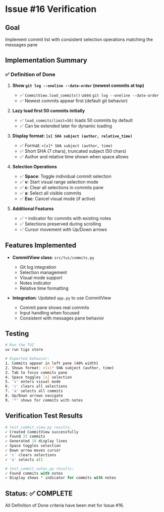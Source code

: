 # Issue #16 Verification

## Goal
Implement commit list with consistent selection operations matching the messages pane

## Implementation Summary

### ✅ Definition of Done

1. **Show `git log --oneline --date-order` (newest commits at top)**
   - ✅ `CommitView.load_commits()` uses `git log --oneline --date-order`
   - ✅ Newest commits appear first (default git behavior)

2. **Lazy load first 50 commits initially**
   - ✅ `load_commits(limit=50)` loads 50 commits by default
   - ✅ Can be extended later for dynamic loading

3. **Display format: `[x] SHA subject (author, relative_time)`**
   - ✅ Format: `>[x]* SHA subject (author, time)`
   - ✅ Short SHA (7 chars), truncated subject (50 chars)
   - ✅ Author and relative time shown when space allows

4. **Selection Operations**
   - ✅ **Space**: Toggle individual commit selection
   - ✅ **v**: Start visual range selection mode  
   - ✅ **c**: Clear all selections in commits pane
   - ✅ **a**: Select all visible commits
   - ✅ **Esc**: Cancel visual mode (if active)

5. **Additional Features**
   - ✅ `*` indicator for commits with existing notes
   - ✅ Selections preserved during scrolling
   - ✅ Cursor movement with Up/Down arrows

## Features Implemented

- **CommitView class**: `src/tui/commits.py`
  - Git log integration
  - Selection management
  - Visual mode support
  - Notes indicator
  - Relative time formatting

- **Integration**: Updated `app.py` to use CommitView
  - Commit pane shows real commits
  - Input handling when focused
  - Consistent with messages pane behavior

## Testing

```bash
# Run the TUI
uv run tigs store

# Expected behavior:
1. Commits appear in left pane (40% width)
2. Shows format: >[x]* SHA subject (author, time)
3. Tab to focus commits pane
4. Space toggles [x] selection
5. 'v' enters visual mode
6. 'c' clears all selections
7. 'a' selects all commits
8. Up/Down arrows navigate
9. '*' shows for commits with notes
```

## Verification Test Results

```python
# test_commit_view.py results:
✓ Created CommitView successfully
✓ Found 33 commits
✓ Generated 18 display lines
✓ Space toggles selection
✓ Down arrow moves cursor
✓ 'c' clears selections
✓ 'a' selects all

# test_commit_notes.py results:
✓ Found commits with notes
✓ Display shows * indicator for commits with notes
```

## Status: ✅ COMPLETE

All Definition of Done criteria have been met for Issue #16.